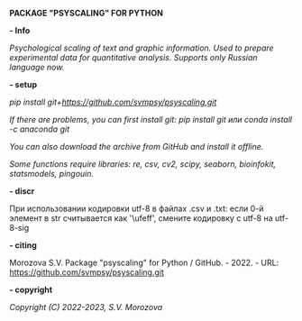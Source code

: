 <!---
title: "README"
date: '2022-09-01'
author: "Morozova S.V."
--->

**PACKAGE "PSYSCALING" FOR PYTHON**

**- Info**

*Psychological scaling of text and graphic information. Used to prepare experimental data for quantitative analysis. Supports only Russian language now.*

**- setup**

*pip install git+https://github.com/svmpsy/psyscaling.git*

*If there are problems, you can first install git:
pip install git или conda install -c anaconda git*

*You can also download the archive from GitHub and install it offline.*

*Some functions require libraries: re, csv, cv2, scipy, seaborn, bioinfokit, statsmodels, pingouin.*

**- discr**

При использовании кодировки utf-8 в файлах .csv и .txt: если 0-й элемент в str считывается как '\ufeff', смените кодировку с utf-8 на utf-8-sig

**- сiting**

Morozova S.V. Package "psyscaling" for Python / GitHub. - 2022. - URL: https://github.com/svmpsy/psyscaling.git

**- copyright**

*Copyright (C) 2022-2023, S.V. Morozova*
